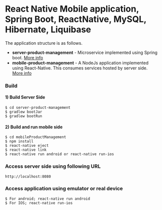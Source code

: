 # React Native Mobile application, Spring Boot, ReactNative, MySQL, Hibernate, Liquibase

The application structure is as follows.
- **server-product-management** - Microservice implemented using Spring boot. [More info](server-product-management/README.md)
- **mobile-product-management** - A NodeJs application implemented using React-Native. This consumes services hosted by server side.  [More info](mobileProductManagement/README.md)

### Build

#### 1) Build Server Side
   
```
$ cd server-product-management
$ gradlew bootJar
$ gradlew bootRun
```

#### 2) Build and run mobile side

```
$ cd mobileProductManagement
$ npm install
$ react-native eject
$ react-native link
$ react-native run android or react-native run-ios
```

### Access server side using following URL

```
http://localhost:8080
```

### Access application using emulator or real device

```
$ For android; react-native run android 
$ For IOS; react-native run-ios
```

